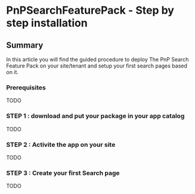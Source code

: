 # PnPSearchFeaturePack - Step by step installation

## Summary

In this article you will find the guided procedure to deploy The PnP Search Feature Pack on your site/tenant and setup your first search pages based on it.

### Prerequisites

TODO

### STEP 1 : download and put your package in your app catalog

TODO

### STEP 2 : Activite the app on your site

TODO

### STEP 3 : Create your first Search page

TODO
